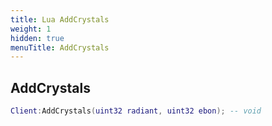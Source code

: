 ```yaml
---
title: Lua AddCrystals
weight: 1
hidden: true
menuTitle: AddCrystals
---
```

## AddCrystals
```lua
Client:AddCrystals(uint32 radiant, uint32 ebon); -- void
```